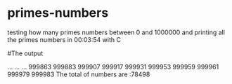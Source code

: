 # primes-numbers
testing how many primes numbers between 0 and 1000000 and printing all the primes numbers in 00:03:54 with C



#The output

...
...
...
999863
999883
999907
999917
999931
999953
999959
999961
999979
999983
The total of numbers are :78498
